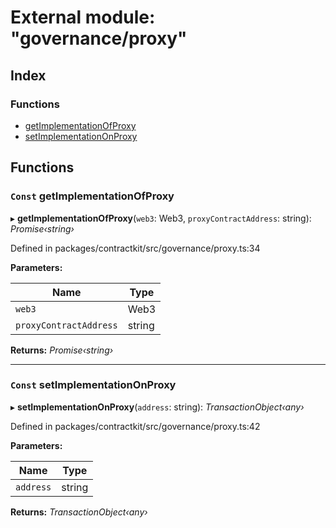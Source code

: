 # External module: "governance/proxy"

## Index

### Functions

* [getImplementationOfProxy](_governance_proxy_.md#const-getimplementationofproxy)
* [setImplementationOnProxy](_governance_proxy_.md#const-setimplementationonproxy)

## Functions

### `Const` getImplementationOfProxy

▸ **getImplementationOfProxy**(`web3`: Web3, `proxyContractAddress`: string): *Promise‹string›*

Defined in packages/contractkit/src/governance/proxy.ts:34

**Parameters:**

Name | Type |
------ | ------ |
`web3` | Web3 |
`proxyContractAddress` | string |

**Returns:** *Promise‹string›*

___

### `Const` setImplementationOnProxy

▸ **setImplementationOnProxy**(`address`: string): *TransactionObject‹any›*

Defined in packages/contractkit/src/governance/proxy.ts:42

**Parameters:**

Name | Type |
------ | ------ |
`address` | string |

**Returns:** *TransactionObject‹any›*
